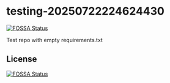 # testing-20250722224624430
[![FOSSA Status](https://app.fossa.com/api/projects/git%2Bgithub.com%2Fkirogum%2Ftesting-20250722224624430.svg?type=shield)](https://app.fossa.com/projects/git%2Bgithub.com%2Fkirogum%2Ftesting-20250722224624430?ref=badge_shield)

Test repo with empty requirements.txt


## License
[![FOSSA Status](https://app.fossa.com/api/projects/git%2Bgithub.com%2Fkirogum%2Ftesting-20250722224624430.svg?type=large)](https://app.fossa.com/projects/git%2Bgithub.com%2Fkirogum%2Ftesting-20250722224624430?ref=badge_large)